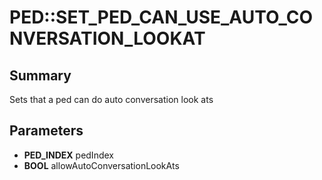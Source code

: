 # PED::SET_PED_CAN_USE_AUTO_CONVERSATION_LOOKAT

## Summary
Sets that a ped can do auto conversation look ats

## Parameters
* **PED_INDEX** pedIndex
* **BOOL** allowAutoConversationLookAts